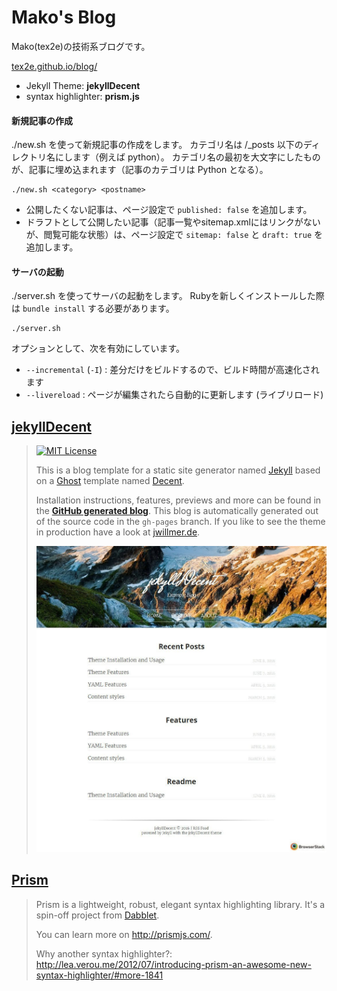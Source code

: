 # Mako's Blog

Mako(tex2e)の技術系ブログです。

[tex2e.github.io/blog/](https://tex2e.github.io/blog/)

- Jekyll Theme: **jekyllDecent**
- syntax highlighter: **prism.js**

#### 新規記事の作成

./new.sh を使って新規記事の作成をします。
カテゴリ名は /_posts 以下のディレクトリ名にします（例えば python）。
カテゴリ名の最初を大文字にしたものが、記事に埋め込まれます（記事のカテゴリは Python となる）。

```
./new.sh <category> <postname>
```

- 公開したくない記事は、ページ設定で `published: false` を追加します。
- ドラフトとして公開したい記事（記事一覧やsitemap.xmlにはリンクがないが、閲覧可能な状態）は、ページ設定で `sitemap: false` と `draft: true` を追加します。

#### サーバの起動

./server.sh を使ってサーバの起動をします。
Rubyを新しくインストールした際は `bundle install` する必要があります。

```
./server.sh
```

オプションとして、次を有効にしています。

- `--incremental` (`-I`) : 差分だけをビルドするので、ビルド時間が高速化されます
- `--livereload` : ページが編集されたら自動的に更新します (ライブリロード)



## [jekyllDecent](https://github.com/jwillmer/jekyllDecent)

> [![MIT License](https://img.shields.io/badge/license-MIT-green.svg)](#license)
>
> This is a blog template for a static site generator named [Jekyll](https://jekyllrb.com/docs/home/)
> based on a [Ghost](https://ghost.org) template named [Decent](https://github.com/serenader2014/decent).
>
> Installation instructions, features, previews and more can be found in the
> **[GitHub generated blog](http://jwillmer.github.io/jekyllDecent)**.
> This blog is automatically generated out of the source code in the `gh-pages` branch.
> If you like to see the theme in production have a look at [jwillmer.de](http://jwillmer.de).
>
> [![](./media/img/2016-06-08-Readme-front-page-previewe.jpg)](http://jwillmer.github.io/jekyllDecent)

## [Prism](http://prismjs.com/)

> Prism is a lightweight, robust, elegant syntax highlighting library.
> It's a spin-off project from [Dabblet](http://dabblet.com/).
>
> You can learn more on http://prismjs.com/.
>
> Why another syntax highlighter?:
> http://lea.verou.me/2012/07/introducing-prism-an-awesome-new-syntax-highlighter/#more-1841

